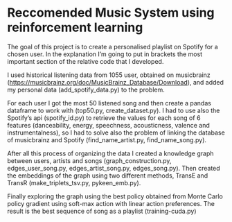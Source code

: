 # Reccomended Music System using reinforcement learning
The goal of this project is to create a personalised playlist on Spotify for a chosen user. In the explanation I’m going to put in brackets the most important section of the relative code that I developed.

I used historical listening data from 1055 user, obtained on musicbrainz (https://musicbrainz.org/doc/MusicBrainz_Database/Download), and added my personal data (add_spotify_data.py) to the problem. 

For each user I got the most 50 listened song and then create a  pandas dataframe to work with (top50.py, create_dataset.py). I had to use also the Spotify’s api (spotify_id.py)  to retrieve the values for each song of 6 features (danceability, energy, speechness, acousticness, valence and instrumentalness), so I had to solve also the problem of linking the database of musicbrainz and Spotify (find_name_artist.py, find_name_song.py). 

After all this process of organizing the data I created a knowledge graph between users, artists and songs (graph_construction.py, edges_user_song.py, edges_artist_song.py, edges_song.py). Then created the embeddings of the graph using two different methods, TransE and TransR (make_triplets_tsv.py, pykeen_emb.py).

Finally exploring the graph using the best policy obtained from Monte Carlo policy gradient using soft-max action with linear action preferences. The result is the best sequence of song as a playlist (training-cuda.py)
